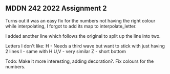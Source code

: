 ## MDDN 242 2022 Assignment 2

Turns out it was an easy fix for the numbers not having the right colour while interpolating, I forgot to add its map to interpolate_letter.

I added another line which follows the original to split up the line into two.


Letters I don't like:
H - Needs a third wave but want to stick with just having 2 lines
I - same with H
U,V - very similar
Z - short bottom

Todo:
Make it more interesting, adding decoration?.
Fix colours for the numbers.
